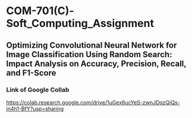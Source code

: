 # COM-701(C)-Soft_Computing_Assignment <br>
## Optimizing Convolutional Neural Network for Image Classification Using Random Search: Impact Analysis on Accuracy, Precision, Recall, and F1-Score

### Link of Google Collab
https://colab.research.google.com/drive/1uGex6ucYeS-zwnJDqzQjQs-jn4h1-BfY?usp=sharing




